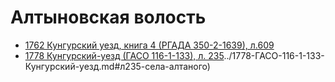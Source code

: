 # Алтыновская волость

- [1762 Кунгурский уезд, книга 4 (РГАДА 350-2-1639), л.609](https://kungur-sources.github.io/1762-РГАДА-350-2-1639-Кунгурский-уезд.md#села-егорьевского-алтынного-тож-крестьяне-л609)
- [1778 Кунгурский-уезд (ГАСО 116-1-133), л. 235]()../1778-ГАСО-116-1-133-Кунгурский-уезд.md#л235-села-алтаного)